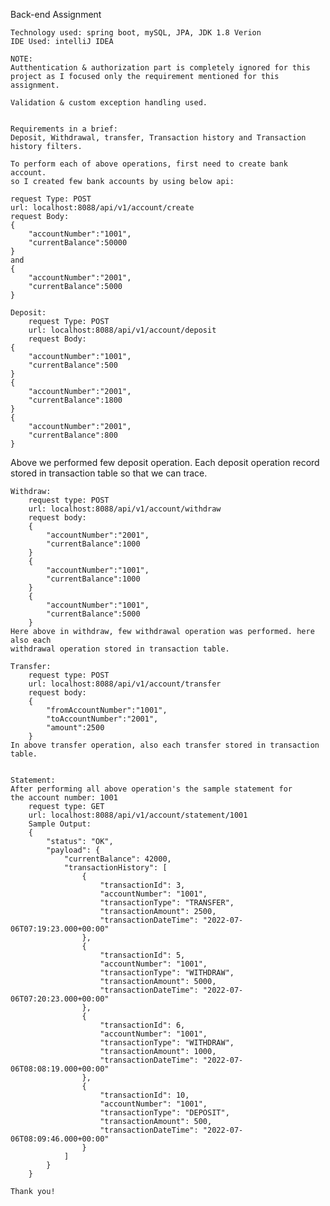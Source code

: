 Back-end Assignment 

    Technology used: spring boot, mySQL, JPA, JDK 1.8 Verion
    IDE Used: intelliJ IDEA
    
    NOTE:
    Autthentication & authorization part is completely ignored for this 
    project as I focused only the requirement mentioned for this assignment.
    
    Validation & custom exception handling used.
    
    
    Requirements in a brief:
    Deposit, Withdrawal, transfer, Transaction history and Transaction history filters.
    
    To perform each of above operations, first need to create bank account. 
    so I created few bank accounts by using below api:
    
    request Type: POST
    url: localhost:8088/api/v1/account/create
    request Body: 
    {
    	"accountNumber":"1001",
    	"currentBalance":50000
    }
    and 
    {
    	"accountNumber":"2001",
    	"currentBalance":5000
    }
    
    Deposit:
        request Type: POST
        url: localhost:8088/api/v1/account/deposit
        request Body:
    {
    	"accountNumber":"1001",
    	"currentBalance":500
    }
    {
    	"accountNumber":"2001",
    	"currentBalance":1800
    }    
    {
    	"accountNumber":"2001",
    	"currentBalance":800
    }        
   
   Above we performed few deposit operation. Each deposit operation record stored in 
   transaction table so that we can trace.
   
    Withdraw:
        request type: POST
        url: localhost:8088/api/v1/account/withdraw
        request body:
        {
        	"accountNumber":"2001",
        	"currentBalance":1000
        }
        {
        	"accountNumber":"1001",
        	"currentBalance":1000
        }
        {
        	"accountNumber":"1001",
        	"currentBalance":5000
        }
    Here above in withdraw, few withdrawal operation was performed. here also each 
    withdrawal operation stored in transaction table.
    
    Transfer:
        request type: POST
        url: localhost:8088/api/v1/account/transfer
        request body:
        {
            "fromAccountNumber":"1001",
            "toAccountNumber":"2001",
            "amount":2500
        }
    In above transfer operation, also each transfer stored in transaction table.
    
    
    Statement:
    After performing all above operation's the sample statement for 
    the account number: 1001
        request type: GET
        url: localhost:8088/api/v1/account/statement/1001
        Sample Output:
        {
            "status": "OK",
            "payload": {
                "currentBalance": 42000,
                "transactionHistory": [
                    {
                        "transactionId": 3,
                        "accountNumber": "1001",
                        "transactionType": "TRANSFER",
                        "transactionAmount": 2500,
                        "transactionDateTime": "2022-07-06T07:19:23.000+00:00"
                    },
                    {
                        "transactionId": 5,
                        "accountNumber": "1001",
                        "transactionType": "WITHDRAW",
                        "transactionAmount": 5000,
                        "transactionDateTime": "2022-07-06T07:20:23.000+00:00"
                    },
                    {
                        "transactionId": 6,
                        "accountNumber": "1001",
                        "transactionType": "WITHDRAW",
                        "transactionAmount": 1000,
                        "transactionDateTime": "2022-07-06T08:08:19.000+00:00"
                    },
                    {
                        "transactionId": 10,
                        "accountNumber": "1001",
                        "transactionType": "DEPOSIT",
                        "transactionAmount": 500,
                        "transactionDateTime": "2022-07-06T08:09:46.000+00:00"
                    }
                ]
            }
        }
        
    Thank you!
            
   
  
   
   
   
   
   
   
   
   
   
   
   
   
   
   
   
   
   
   
   
   
   
   
   
   
   
   
   
   
   
   
   
   
   
   
   
   
    
    